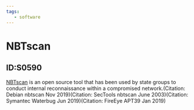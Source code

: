 ```yaml
---
tags:
   - software
---
```

# NBTscan
## ID:S0590
[NBTscan](software/S0590) is an open source tool that has been used by state groups to conduct internal reconnaissance within a compromised network.(Citation: Debian nbtscan Nov 2019)(Citation: SecTools nbtscan June 2003)(Citation: Symantec Waterbug Jun 2019)(Citation: FireEye APT39 Jan 2019)
